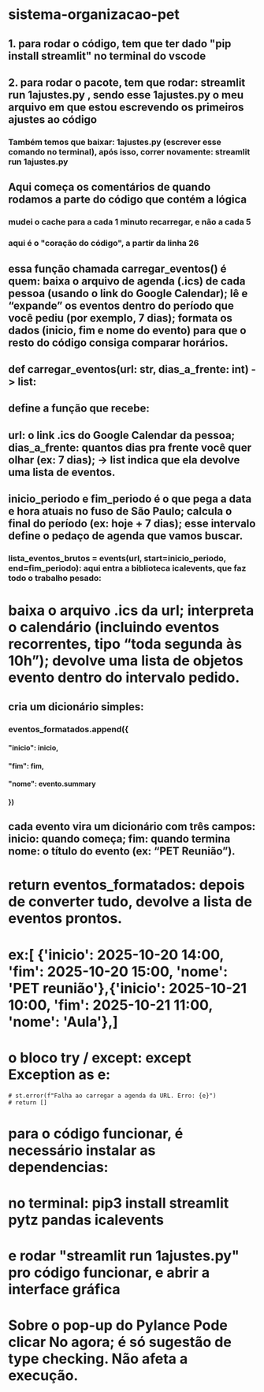 # sistema-organizacao-pet
## 1. para rodar o código, tem que ter dado "pip install streamlit" no terminal do vscode
## 2. para rodar o pacote, tem que rodar: streamlit run 1ajustes.py , sendo esse 1ajustes.py o meu arquivo em que estou escrevendo os primeiros ajustes ao código

### Também temos que baixar: 1ajustes.py (escrever esse comando no terminal), após isso, correr novamente: streamlit run 1ajustes.py

## Aqui começa os comentários de quando rodamos a parte do código que contém a lógica
### mudei o cache para a cada 1 minuto recarregar, e não a cada 5
### aqui é o "coração do código", a partir da linha 26
## essa função chamada carregar_eventos() é quem: baixa o arquivo de agenda (.ics) de cada pessoa (usando o link do Google Calendar); lê e “expande” os eventos dentro do período que você pediu (por exemplo, 7 dias); formata os dados (inicio, fim e nome do evento) para que o resto do código consiga comparar horários.

## def carregar_eventos(url: str, dias_a_frente: int) -> list:
## define a função que recebe:
## url: o link .ics do Google Calendar da pessoa; dias_a_frente: quantos dias pra frente você quer olhar (ex: 7 dias); -> list indica que ela devolve uma lista de eventos.

## inicio_periodo e fim_periodo é o que pega a data e hora atuais no fuso de São Paulo; calcula o final do período (ex: hoje + 7 dias); esse intervalo define o pedaço de agenda que vamos buscar.

### lista_eventos_brutos = events(url, start=inicio_periodo, end=fim_periodo): aqui entra a biblioteca icalevents, que faz todo o trabalho pesado:
# baixa o arquivo .ics da url; interpreta o calendário (incluindo eventos recorrentes, tipo “toda segunda às 10h”); devolve uma lista de objetos evento dentro do intervalo pedido.

## cria um dicionário simples:
### eventos_formatados.append({
   #### "inicio": inicio,
   #### "fim": fim,
   #### "nome": evento.summary
#### })
## cada evento vira um dicionário com três campos: inicio: quando começa; fim: quando termina nome: o título do evento (ex: “PET Reunião”).

# return eventos_formatados: depois de converter tudo, devolve a lista de eventos prontos.
# ex:[ {'inicio': 2025-10-20 14:00, 'fim': 2025-10-20 15:00, 'nome': 'PET reunião'},{'inicio': 2025-10-21 10:00, 'fim': 2025-10-21 11:00, 'nome': 'Aula'},]

# o bloco try / except: except Exception as e:
    # st.error(f"Falha ao carregar a agenda da URL. Erro: {e}")
    # return []

# para o código funcionar, é necessário instalar as dependencias:
# no terminal: pip3 install streamlit pytz pandas icalevents
# e rodar "streamlit run 1ajustes.py" pro código funcionar, e abrir a interface gráfica

# Sobre o pop-up do Pylance Pode clicar No agora; é só sugestão de type checking. Não afeta a execução.
